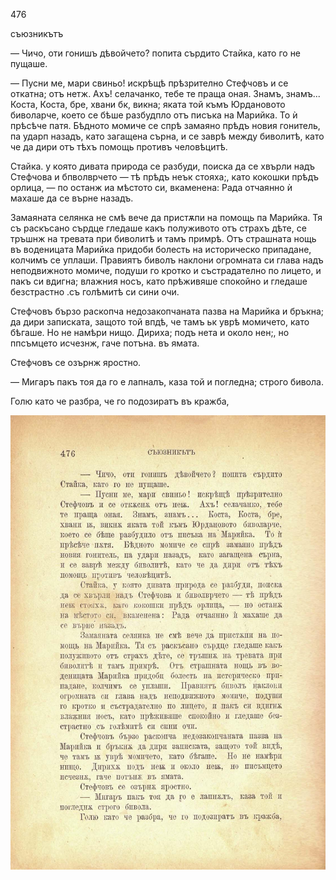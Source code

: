 ﻿476

съюзникътъ

— Чичо, оти гонишъ дѣвойчето? попита сърдито Стайка, като го не пущаше.

— Пусни ме, мари свиньо! искрѣщѣ прѣзрително Стефчовъ и се откатна; отъ нетж. Ахъ! селачанко, тебе те праща оная. Знамъ, знамъ... Коста, Коста, бре, хвани бк, викна; яката той къмъ Юрдановото биволарче, което се бѣше разбудпло отъ писъка на Марийка. То ѝ прѣсѣче патя. Бѣдното момиче се спрѣ замаяно прѣдъ новия гонитель, па ударп назадъ, като загащена сърна, и се заврѣ между биволитѣ, като че да дири отъ тѣхъ помощь противъ человѣцитѣ.

Стайка. у която дивата природа се разбуди, поиска да се хвърли надъ Стефчова и бпволврчето — тѣ прѣдъ неък стояха;, като кокошки прѣдъ орлица, — по останж иа мѣстото си, вкаменена: Рада отчаянно ѝ махаше да се върне назадъ.

Замаяната селянка не смѣ вече да пристѫпи на помощь па Марийка. Тя съ раскъсано сърдце гледаше какъ полуживото отъ страхъ дѣте, се тръшнж на тревата при биволитѣ и тамъ примрѣ. Отъ страшната нощь въ воденицата Марийка придоби болесть на историческо припадане, колчимъ се уплаши. Правиятъ биволъ наклони огромната си глава надъ неподвижното момиче, подуши го кротко и състрадателно по лицето, и пакъ си вдигна; влажния носъ, като прѣживяше спокойно и гледаше безстрастно .съ голѣмитѣ си сини очи.

Стефчовъ бързо раскопча недозакопчаната пазва на Марийка и бръкна; да дири записката, защото той впдѣ, че тамъ ьк уврѣ момичето, като бѣгаше. Но не намѣри нищо. Дириха; подъ нета и около нен;, но ппсъмцето исчезнж, гаче потъна. въ ямата.

Стефчовъ се озърнж яростно.

— Мигаръ пакъ тоя да го е лапналъ, каза той и погледна; строго бивола.

Голю като че разбра, че го подозиратъ въ кражба,

![original](images/529.jpg)

